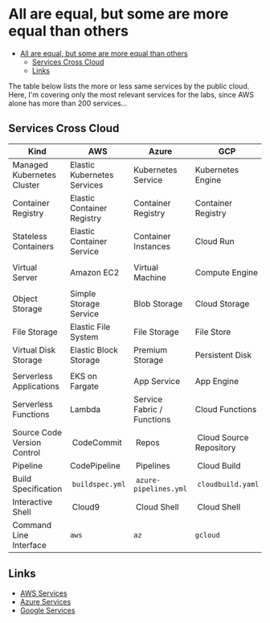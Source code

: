 # All are equal, but some are more equal than others

- [All are equal, but some are more equal than others](#all-are-equal-but-some-are-more-equal-than-others)
  - [Services Cross Cloud](#services-cross-cloud)
  - [Links](#links)

The table below lists the more or less same services by the public cloud. Here, I'm covering only the most relevant services for the labs, since AWS alone has more than 200 services...

## Services Cross Cloud

Kind | AWS | Azure | GCP
---- | --- | ----- | ---
Managed Kubernetes Cluster | Elastic Kubernetes Services | Kubernetes Service | Kubernetes Engine
Container Registry | Elastic Container Registry | Container Registry | Container Registry
Stateless Containers | Elastic Container Service | Container Instances | Cloud Run
|||
Virtual Server | Amazon EC2 | Virtual Machine | Compute Engine
|||
Object Storage | Simple Storage Service | Blob Storage | Cloud Storage
File Storage | Elastic File System | File Storage | File Store
Virtual Disk Storage | Elastic Block Storage | Premium Storage | Persistent Disk
|||
Serverless Applications | EKS on Fargate | App Service | App Engine
Serverless Functions | Lambda | Service Fabric / Functions | Cloud Functions
Source Code Version Control | CodeCommit | Repos | Cloud Source Repository
Pipeline | CodePipeline | Pipelines | Cloud Build
Build Specification | `buildspec.yml` | `azure-pipelines.yml` | `cloudbuild.yaml`
Interactive Shell | Cloud9 | Cloud Shell | Cloud Shell
Command Line Interface | `aws` | `az` | `gcloud`

## Links

- [AWS Services](https://docs.aws.amazon.com/)
- [Azure Services](https://docs.microsoft.com/en-in/azure/?product=all)
- [Google Services](https://cloud.google.com/docs)